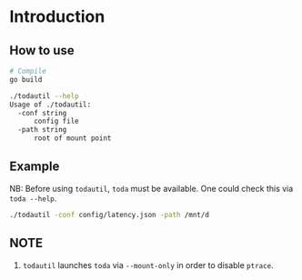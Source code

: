 # Introduction

## How to use

```bash
# Compile
go build

./todautil --help
Usage of ./todautil:
  -conf string
      config file
  -path string
      root of mount point
```

## Example

NB: Before using `todautil`, `toda` must be available. One could check this via `toda --help`.

```bash
./todautil -conf config/latency.json -path /mnt/d
```

## NOTE

1. `todautil` launches `toda` via `--mount-only` in order to disable `ptrace`.
